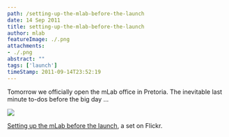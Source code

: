 ```yaml
---
path: /setting-up-the-mlab-before-the-launch
date: 14 Sep 2011
title: setting-up-the-mlab-before-the-launch
author: mlab
featureImage: ./.png
attachments: 
- ./.png
abstract: ""
tags: ['launch']
timeStamp: 2011-09-14T23:52:19
---
```


Tomorrow we officially open the mLab office in Pretoria. The inevitable last minute to-dos before the big day …

[![](http:&#x2F;&#x2F;farm7.static.flickr.com&#x2F;6204&#x2F;6148396500_7f2dba7316_d.jpg)](http:&#x2F;&#x2F;www.flickr.com&#x2F;photos&#x2F;mlabsa&#x2F;sets&#x2F;72157627671738654&#x2F;)

[Setting up the mLab before the launch](http:&#x2F;&#x2F;www.flickr.com&#x2F;photos&#x2F;mlabsa&#x2F;sets&#x2F;72157627671738654&#x2F;), a set on Flickr.


